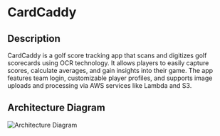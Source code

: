 # CardCaddy

## Description
CardCaddy is a golf score tracking app that scans and digitizes golf scorecards using OCR technology. It allows players to easily capture scores, calculate averages, and gain insights into their game. The app features team login, customizable player profiles, and supports image uploads and processing via AWS services like Lambda and S3.

## Architecture Diagram
![Architecture Diagram](./backend/architecture_application.png)
